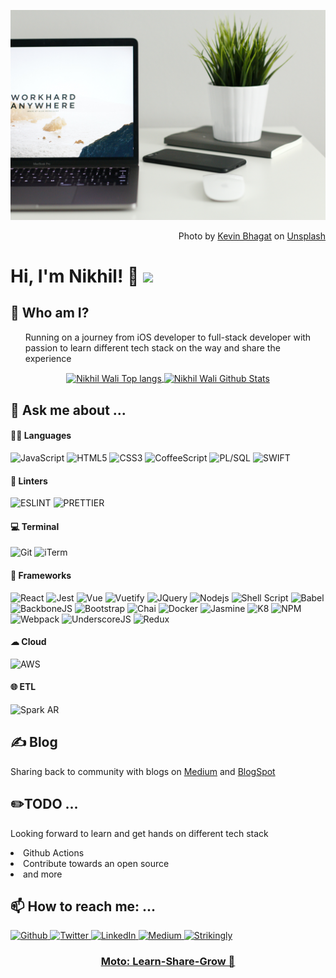 ![bg_image](https://github.com/walle19/walle19/blob/main/kevin-bhagat-zNRITe8NPqY-unsplash.jpg)
<p align="right">Photo by <a href="https://unsplash.com/@kevnbhagat?utm_source=unsplash&utm_medium=referral&utm_content=creditCopyText">Kevin Bhagat</a> on <a href="https://unsplash.com/s/photos/website?utm_source=unsplash&utm_medium=referral&utm_content=creditCopyText">Unsplash</a></p>

# Hi, I'm Nikhil! 👋 ![](https://komarev.com/ghpvc/?username=walle19)

## 💬 Who am I? 
<ul>Running on a journey from iOS developer to full-stack developer with passion to learn different tech stack on the way and share the experience</ul>
<p align="center">
  <a href="https://github.com/walle19">
    <img align="center" src="https://github-readme-stats.vercel.app/api/top-langs/?username=walle19&title_color=abd200&text_color=c9cacc&icon_color=2bbc8a&bg_color=1d1f21" alt="Nikhil Wali Top langs"/>
  </a>
  <a href="https://github.com/walle19">
    <img align="center" src="https://github-readme-stats.vercel.app/api?username=walle19&show_icons=true&theme=merko" alt="Nikhil Wali Github Stats" />
  </a>
</p>

## 🔧 Ask me about ...

#### 👩‍💻 Languages
<p>
  <img alt="JavaScript" src="https://img.shields.io/badge/JavaScript-323330?style=for-the-badge&logo=javascript&logoColor=F7DF1E" />
  <img alt="HTML5" src="https://img.shields.io/badge/HTML5-E34F26?style=for-the-badge&logo=html5&logoColor=white" />
  <img alt="CSS3" src="https://img.shields.io/badge/CSS3-1572B6?style=for-the-badge&logo=css3&logoColor=white" />
  <img alt="CoffeeScript" src="https://img.shields.io/badge/CoffeeScript-2F2625?style=for-the-badge&logo=CoffeeScript&logoColor=white" />
  <img alt="PL/SQL" src="https://img.shields.io/badge/PLSQL-F80000?style=for-the-badge&logo=oracle&logoColor=black" />
  <img alt="SWIFT" src="https://img.shields.io/badge/Swift-FA7343?style=for-the-badge&logo=swift&logoColor=white" />
</p>

#### 🧐 Linters
<p>
  <img alt="ESLINT" src="https://img.shields.io/badge/eslint-3A33D1?style=for-the-badge&logo=eslint&logoColor=white" />
  <img alt="PRETTIER" src="https://img.shields.io/badge/prettier-1A2C34?style=for-the-badge&logo=prettier&logoColor=F7BA3E" />
</p>

#### 💻 Terminal
<p>
  <img alt="Git" src="https://img.shields.io/badge/GIT-E44C30?style=for-the-badge&logo=git&logoColor=white" />
  <img alt="iTerm" src="https://img.shields.io/badge/iTerm2-000000?style=for-the-badge&logo=iterm2&logoColor=white" />
</p>

#### 🚀 Frameworks
<p>
  <img alt="React" src="https://img.shields.io/badge/React-20232A?style=for-the-badge&logo=react&logoColor=61DAFB" /> 
  <img alt="Jest" src="https://img.shields.io/badge/Jest-C21325?style=for-the-badge&logo=jest&logoColor=white" />
  <img alt="Vue" src="https://img.shields.io/badge/Vue.js-35495E?style=for-the-badge&logo=vuedotjs&logoColor=4FC08D" />
  <img alt="Vuetify" src="https://img.shields.io/badge/Vue.js-35495E?style=for-the-badge&logo=vuedotjs&logoColor=4FC08D" />
  <img alt="JQuery" src="https://img.shields.io/badge/jQuery-0769AD?style=for-the-badge&logo=jquery&logoColor=white" />
  <img alt="Nodejs" src="https://img.shields.io/badge/Node.js-339933?style=for-the-badge&logo=nodedotjs&logoColor=white" />
  <img alt="Shell Script" src="https://img.shields.io/badge/Shell_Script-121011?style=for-the-badge&logo=gnu-bash&logoColor=white" />
  <img alt="Babel" src="https://img.shields.io/badge/Babel-F9DC3E?style=for-the-badge&logo=babel&logoColor=white" />
  <img alt="BackboneJS" src="https://img.shields.io/badge/backbone%20js-0071B5?style=for-the-badge&logo=backbone.js&logoColor=white" />
  <img alt="Bootstrap" src="https://img.shields.io/badge/Bootstrap-563D7C?style=for-the-badge&logo=bootstrap&logoColor=white" />
  <img alt="Chai" src="https://img.shields.io/badge/chai-A30701?style=for-the-badge&logo=chai&logoColor=white" />
  <img alt="Docker" src="https://img.shields.io/badge/Docker-2CA5E0?style=for-the-badge&logo=docker&logoColor=white" />
  <img alt="Jasmine" src="https://img.shields.io/badge/Jasmine-8A4182?style=for-the-badge&logo=Jasmine&logoColor=white" />
  <img alt="K8" src="https://img.shields.io/badge/kubernetes-326ce5.svg?&style=for-the-badge&logo=kubernetes&logoColor=white" />
  <img alt="NPM" src="https://img.shields.io/badge/npm-CB3837?style=for-the-badge&logo=npm&logoColor=white" />
  <img alt="Webpack" src="https://img.shields.io/badge/Webpack-8DD6F9?style=for-the-badge&logo=Webpack&logoColor=white" />
  <img alt="UnderscoreJS" src="https://img.shields.io/badge/underscore%20js-0371B5?style=for-the-badge&logo=underscore.js&logoColor=white" />
  <img alt="Redux" src="https://img.shields.io/badge/Redux-593D88?style=for-the-badge&logo=redux&logoColor=white" />
</p>

#### ☁ Cloud
<p>
  <img alt="AWS" src="https://img.shields.io/badge/Amazon_AWS-FF9900?style=for-the-badge&logo=amazonaws&logoColor=white" />
</p>

#### 🌐 ETL
<p>
  <img alt="Spark AR" src="https://img.shields.io/badge/Spark%20AR-FF5C83?style=for-the-badge&logo=Spark AR&logoColor=white" />
</p>

## ✍️ Blog
Sharing back to community with blogs on [Medium](https://medium.com/@nikhilwali19) and [BlogSpot](https://nikhilwali19.blogspot.com/)

## ✏️TODO ...
<p>Looking forward to learn and get hands on different tech stack</p>
<li>Github Actions</li>
<li>Contribute towards an open source</li>
<li>and more</li>

## 📫 How to reach me: ...
<p>
  <a href="https://github.com/walle19" target="_blank"><img alt="Github" src="https://img.shields.io/badge/GitHub-%2312100E.svg?&style=for-the-badge&logo=Github&logoColor=white" /> 
  <a href="https://twitter.com/nikhilw19" target="_blank"><img alt="Twitter" src="https://img.shields.io/badge/twitter-%231DA1F2.svg?&style=for-the-badge&logo=twitter&logoColor=white" /> 
  <a href="https://www.linkedin.com/in/nikhilwali" target="_blank"><img alt="LinkedIn" src="https://img.shields.io/badge/linkedin-%230077B5.svg?&style=for-the-badge&logo=linkedin&logoColor=white" /> 
  <a href="https://medium.com/@nikhilwali19" target="_blank"><img alt="Medium" src="https://img.shields.io/badge/medium-%2312100E.svg?&style=for-the-badge&logo=medium&logoColor=white" />
  <a href="https://nikhilwali.mystrikingly.com/" target="_blank"><img alt="Strikingly" src="https://img.shields.io/badge/strikingly-%2312100E.svg?&style=for-the-badge&logo=strikingly&logoColor=white" />
</p>

<h3 align="center">Moto: Learn-Share-Grow 🌱</h3>
